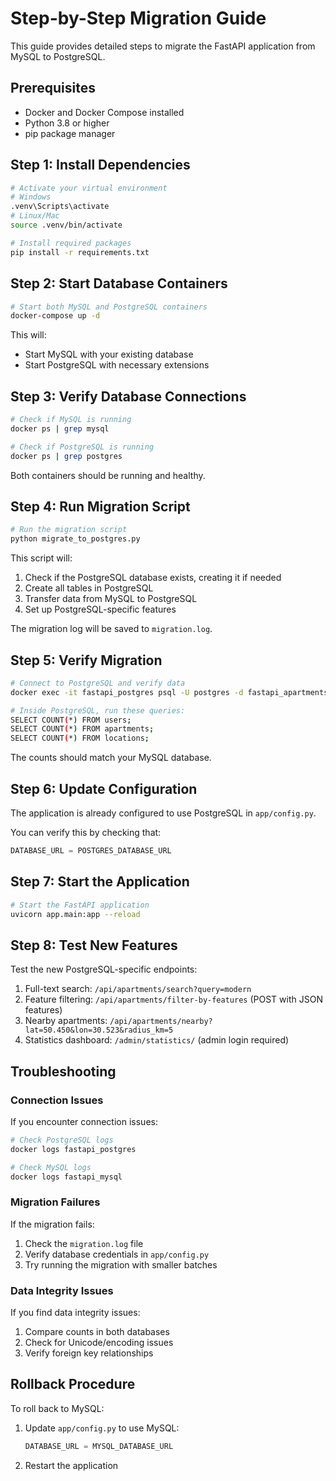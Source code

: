 # Step-by-Step Migration Guide

This guide provides detailed steps to migrate the FastAPI application from MySQL to PostgreSQL.

## Prerequisites

- Docker and Docker Compose installed
- Python 3.8 or higher
- pip package manager

## Step 1: Install Dependencies

```bash
# Activate your virtual environment
# Windows
.venv\Scripts\activate
# Linux/Mac
source .venv/bin/activate

# Install required packages
pip install -r requirements.txt
```

## Step 2: Start Database Containers

```bash
# Start both MySQL and PostgreSQL containers
docker-compose up -d
```

This will:
- Start MySQL with your existing database
- Start PostgreSQL with necessary extensions

## Step 3: Verify Database Connections

```bash
# Check if MySQL is running
docker ps | grep mysql

# Check if PostgreSQL is running
docker ps | grep postgres
```

Both containers should be running and healthy.

## Step 4: Run Migration Script

```bash
# Run the migration script
python migrate_to_postgres.py
```

This script will:
1. Check if the PostgreSQL database exists, creating it if needed
2. Create all tables in PostgreSQL
3. Transfer data from MySQL to PostgreSQL
4. Set up PostgreSQL-specific features

The migration log will be saved to `migration.log`.

## Step 5: Verify Migration

```bash
# Connect to PostgreSQL and verify data
docker exec -it fastapi_postgres psql -U postgres -d fastapi_apartments

# Inside PostgreSQL, run these queries:
SELECT COUNT(*) FROM users;
SELECT COUNT(*) FROM apartments;
SELECT COUNT(*) FROM locations;
```

The counts should match your MySQL database.

## Step 6: Update Configuration

The application is already configured to use PostgreSQL in `app/config.py`. 

You can verify this by checking that:
```python
DATABASE_URL = POSTGRES_DATABASE_URL
```

## Step 7: Start the Application

```bash
# Start the FastAPI application
uvicorn app.main:app --reload
```

## Step 8: Test New Features

Test the new PostgreSQL-specific endpoints:

1. Full-text search: `/api/apartments/search?query=modern`
2. Feature filtering: `/api/apartments/filter-by-features` (POST with JSON features)
3. Nearby apartments: `/api/apartments/nearby?lat=50.450&lon=30.523&radius_km=5`
4. Statistics dashboard: `/admin/statistics/` (admin login required)

## Troubleshooting

### Connection Issues

If you encounter connection issues:

```bash
# Check PostgreSQL logs
docker logs fastapi_postgres

# Check MySQL logs
docker logs fastapi_mysql
```

### Migration Failures

If the migration fails:

1. Check the `migration.log` file
2. Verify database credentials in `app/config.py`
3. Try running the migration with smaller batches

### Data Integrity Issues

If you find data integrity issues:

1. Compare counts in both databases
2. Check for Unicode/encoding issues
3. Verify foreign key relationships

## Rollback Procedure

To roll back to MySQL:

1. Update `app/config.py` to use MySQL:
   ```python
   DATABASE_URL = MYSQL_DATABASE_URL
   ```
2. Restart the application 
